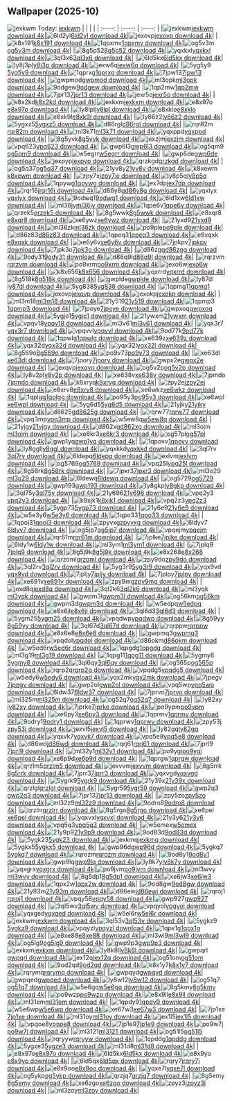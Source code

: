 ## Wallpaper (2025-10)
![jexkwm](https://w.wallhaven.cc/full/je/wallhaven-jexkwm.jpg) Today: [jexkwm](https://th.wallhaven.cc/small/je/jexkwm.jpg)
|      |      |      |
| :----: | :----: | :----: |
|![jexkwm](https://th.wallhaven.cc/small/je/jexkwm.jpg)[jexkwm download 4k](https://wallhaven.cc/w/jexkwm)|![6ld2yl](https://th.wallhaven.cc/small/6l/6ld2yl.jpg)[6ld2yl download 4k](https://wallhaven.cc/w/6ld2yl)|![jexovp](https://th.wallhaven.cc/small/je/jexovp.jpg)[jexovp download 4k](https://wallhaven.cc/w/jexovp)|
|![k8x191](https://th.wallhaven.cc/small/k8/k8x191.jpg)[k8x191 download 4k](https://wallhaven.cc/w/k8x191)|![1qpxmv](https://th.wallhaven.cc/small/1q/1qpxmv.jpg)[1qpxmv download 4k](https://wallhaven.cc/w/1qpxmv)|![og5v3m](https://th.wallhaven.cc/small/og/og5v3m.jpg)[og5v3m download 4k](https://wallhaven.cc/w/og5v3m)|
|![8g5p52](https://th.wallhaven.cc/small/8g/8g5p52.jpg)[8g5p52 download 4k](https://wallhaven.cc/w/8g5p52)|![yqxkxl](https://th.wallhaven.cc/small/yq/yqxkxl.jpg)[yqxkxl download 4k](https://wallhaven.cc/w/yqxkxl)|![3ql3x6](https://th.wallhaven.cc/small/3q/3ql3x6.jpg)[3ql3x6 download 4k](https://wallhaven.cc/w/3ql3x6)|
|![6ld5kx](https://th.wallhaven.cc/small/6l/6ld5kx.jpg)[6ld5kx download 4k](https://wallhaven.cc/w/6ld5kx)|![ly8j3p](https://th.wallhaven.cc/small/ly/ly8j3p.jpg)[ly8j3p download 4k](https://wallhaven.cc/w/ly8j3p)|![jexw6q](https://th.wallhaven.cc/small/je/jexw6q.jpg)[jexw6q download 4k](https://wallhaven.cc/w/jexw6q)|
|![5yg5y9](https://th.wallhaven.cc/small/5y/5yg5y9.jpg)[5yg5y9 download 4k](https://wallhaven.cc/w/5yg5y9)|![1qprxg](https://th.wallhaven.cc/small/1q/1qprxg.jpg)[1qprxg download 4k](https://wallhaven.cc/w/1qprxg)|![7jpw13](https://th.wallhaven.cc/small/7j/7jpw13.jpg)[7jpw13 download 4k](https://wallhaven.cc/w/7jpw13)|
|![gwpmod](https://th.wallhaven.cc/small/gw/gwpmod.jpg)[gwpmod download 4k](https://wallhaven.cc/w/gwpmod)|![ml3opk](https://th.wallhaven.cc/small/ml/ml3opk.jpg)[ml3opk download 4k](https://wallhaven.cc/w/ml3opk)|![9odgew](https://th.wallhaven.cc/small/9o/9odgew.jpg)[9odgew download 4k](https://wallhaven.cc/w/9odgew)|
|![1qp2mw](https://th.wallhaven.cc/small/1q/1qp2mw.jpg)[1qp2mw download 4k](https://wallhaven.cc/w/1qp2mw)|![7jpr13](https://th.wallhaven.cc/small/7j/7jpr13.jpg)[7jpr13 download 4k](https://wallhaven.cc/w/7jpr13)|![jexr5q](https://th.wallhaven.cc/small/je/jexr5q.jpg)[jexr5q download 4k](https://wallhaven.cc/w/jexr5q)|
|![k8x2kd](https://th.wallhaven.cc/small/k8/k8x2kd.jpg)[k8x2kd download 4k](https://wallhaven.cc/w/k8x2kd)|![jexkxm](https://th.wallhaven.cc/small/je/jexkxm.jpg)[jexkxm download 4k](https://wallhaven.cc/w/jexkxm)|![e8x97o](https://th.wallhaven.cc/small/e8/e8x97o.jpg)[e8x97o download 4k](https://wallhaven.cc/w/e8x97o)|
|![ly8lpl](https://th.wallhaven.cc/small/ly/ly8lpl.jpg)[ly8lpl download 4k](https://wallhaven.cc/w/ly8lpl)|![e8xklo](https://th.wallhaven.cc/small/e8/e8xklo.jpg)[e8xklo download 4k](https://wallhaven.cc/w/e8xklo)|![e8xk9l](https://th.wallhaven.cc/small/e8/e8xk9l.jpg)[e8xk9l download 4k](https://wallhaven.cc/w/e8xk9l)|
|![ly86z2](https://th.wallhaven.cc/small/ly/ly86z2.jpg)[ly86z2 download 4k](https://wallhaven.cc/w/ly86z2)|![5ygxz5](https://th.wallhaven.cc/small/5y/5ygxz5.jpg)[5ygxz5 download 4k](https://wallhaven.cc/w/5ygxz5)|![d86rgl](https://th.wallhaven.cc/small/d8/d86rgl.jpg)[d86rgl download 4k](https://wallhaven.cc/w/d86rgl)|
|![rqr82m](https://th.wallhaven.cc/small/rq/rqr82m.jpg)[rqr82m download 4k](https://wallhaven.cc/w/rqr82m)|![ml3k71](https://th.wallhaven.cc/small/ml/ml3k71.jpg)[ml3k71 download 4k](https://wallhaven.cc/w/ml3k71)|![yqxppd](https://th.wallhaven.cc/small/yq/yqxppd.jpg)[yqxppd download 4k](https://wallhaven.cc/w/yqxppd)|
|![8g5yvk](https://th.wallhaven.cc/small/8g/8g5yvk.jpg)[8g5yvk download 4k](https://wallhaven.cc/w/8g5yvk)|![jexzjm](https://th.wallhaven.cc/small/je/jexzjm.jpg)[jexzjm download 4k](https://wallhaven.cc/w/jexzjm)|![vpq623](https://th.wallhaven.cc/small/vp/vpq623.jpg)[vpq623 download 4k](https://wallhaven.cc/w/vpq623)|
|![gwp6l3](https://th.wallhaven.cc/small/gw/gwp6l3.jpg)[gwp6l3 download 4k](https://wallhaven.cc/w/gwp6l3)|![og5qm9](https://th.wallhaven.cc/small/og/og5qm9.jpg)[og5qm9 download 4k](https://wallhaven.cc/w/og5qm9)|![w5egrr](https://th.wallhaven.cc/small/w5/w5egrr.jpg)[w5egrr download 4k](https://wallhaven.cc/w/w5egrr)|
|![gwp6de](https://th.wallhaven.cc/small/gw/gwp6de.jpg)[gwp6de download 4k](https://wallhaven.cc/w/gwp6de)|![jexpyp](https://th.wallhaven.cc/small/je/jexpyp.jpg)[jexpyp download 4k](https://wallhaven.cc/w/jexpyp)|![qrzkgd](https://th.wallhaven.cc/small/qr/qrzkgd.jpg)[qrzkgd download 4k](https://wallhaven.cc/w/qrzkgd)|
|![og5q37](https://th.wallhaven.cc/small/og/og5q37.jpg)[og5q37 download 4k](https://wallhaven.cc/w/og5q37)|![21yv8y](https://th.wallhaven.cc/small/21/21yv8y.jpg)[21yv8y download 4k](https://wallhaven.cc/w/21yv8y)|![k8xewm](https://th.wallhaven.cc/small/k8/k8xewm.jpg)[k8xewm download 4k](https://wallhaven.cc/w/k8xewm)|
|![zpy7xj](https://th.wallhaven.cc/small/zp/zpy7xj.jpg)[zpy7xj download 4k](https://wallhaven.cc/w/zpy7xj)|![ly8p5q](https://th.wallhaven.cc/small/ly/ly8p5q.jpg)[ly8p5q download 4k](https://wallhaven.cc/w/ly8p5q)|![1qpywg](https://th.wallhaven.cc/small/1q/1qpywg.jpg)[1qpywg download 4k](https://wallhaven.cc/w/1qpywg)|
|![jex7dp](https://th.wallhaven.cc/small/je/jex7dp.jpg)[jex7dp download 4k](https://wallhaven.cc/w/jex7dp)|![rqr16j](https://th.wallhaven.cc/small/rq/rqr16j.jpg)[rqr16j download 4k](https://wallhaven.cc/w/rqr16j)|![d86y8g](https://th.wallhaven.cc/small/d8/d86y8g.jpg)[d86y8g download 4k](https://wallhaven.cc/w/d86y8g)|
|![yqxlyx](https://th.wallhaven.cc/small/yq/yqxlyx.jpg)[yqxlyx download 4k](https://wallhaven.cc/w/yqxlyx)|![9odwq1](https://th.wallhaven.cc/small/9o/9odwq1.jpg)[9odwq1 download 4k](https://wallhaven.cc/w/9odwq1)|![6ld1xw](https://th.wallhaven.cc/small/6l/6ld1xw.jpg)[6ld1xw download 4k](https://wallhaven.cc/w/6ld1xw)|
|![ml36jy](https://th.wallhaven.cc/small/ml/ml36jy.jpg)[ml36jy download 4k](https://wallhaven.cc/w/ml36jy)|![1qpe6v](https://th.wallhaven.cc/small/1q/1qpe6v.jpg)[1qpe6v download 4k](https://wallhaven.cc/w/1qpe6v)|![qrzek5](https://th.wallhaven.cc/small/qr/qrzek5.jpg)[qrzek5 download 4k](https://wallhaven.cc/w/qrzek5)|
|![8g5wwk](https://th.wallhaven.cc/small/8g/8g5wwk.jpg)[8g5wwk download 4k](https://wallhaven.cc/w/8g5wwk)|![e8xqr8](https://th.wallhaven.cc/small/e8/e8xqr8.jpg)[e8xqr8 download 4k](https://wallhaven.cc/w/e8xqr8)|![xe6ywz](https://th.wallhaven.cc/small/xe/xe6ywz.jpg)[xe6ywz download 4k](https://wallhaven.cc/w/xe6ywz)|
|![21yxd9](https://th.wallhaven.cc/small/21/21yxd9.jpg)[21yxd9 download 4k](https://wallhaven.cc/w/21yxd9)|![ml36zk](https://th.wallhaven.cc/small/ml/ml36zk.jpg)[ml36zk download 4k](https://wallhaven.cc/w/ml36zk)|![po9ple](https://th.wallhaven.cc/small/po/po9ple.jpg)[po9ple download 4k](https://wallhaven.cc/w/po9ple)|
|![d86z83](https://th.wallhaven.cc/small/d8/d86z83.jpg)[d86z83 download 4k](https://wallhaven.cc/w/d86z83)|![1qpeq3](https://th.wallhaven.cc/small/1q/1qpeq3.jpg)[1qpeq3 download 4k](https://wallhaven.cc/w/1qpeq3)|![e8xqxk](https://th.wallhaven.cc/small/e8/e8xqxk.jpg)[e8xqxk download 4k](https://wallhaven.cc/w/e8xqxk)|
|![xe6y6v](https://th.wallhaven.cc/small/xe/xe6y6v.jpg)[xe6y6v download 4k](https://wallhaven.cc/w/xe6y6v)|![7jpkpv](https://th.wallhaven.cc/small/7j/7jpkpv.jpg)[7jpkpv download 4k](https://wallhaven.cc/w/7jpkpv)|![7jpk3o](https://th.wallhaven.cc/small/7j/7jpk3o.jpg)[7jpk3o download 4k](https://wallhaven.cc/w/7jpk3o)|
|![d86zgg](https://th.wallhaven.cc/small/d8/d86zgg.jpg)[d86zgg download 4k](https://wallhaven.cc/w/d86zgg)|![9ody31](https://th.wallhaven.cc/small/9o/9ody31.jpg)[9ody31 download 4k](https://wallhaven.cc/w/9ody31)|![d86q9l](https://th.wallhaven.cc/small/d8/d86q9l.jpg)[d86q9l download 4k](https://wallhaven.cc/w/d86q9l)|
|![rqrzvm](https://th.wallhaven.cc/small/rq/rqrzvm.jpg)[rqrzvm download 4k](https://wallhaven.cc/w/rqrzvm)|![po9xrm](https://th.wallhaven.cc/small/po/po9xrm.jpg)[po9xrm download 4k](https://wallhaven.cc/w/po9xrm)|![jexo6w](https://th.wallhaven.cc/small/je/jexo6w.jpg)[jexo6w download 4k](https://wallhaven.cc/w/jexo6w)|
|![k8x656](https://th.wallhaven.cc/small/k8/k8x656.jpg)[k8x656 download 4k](https://wallhaven.cc/w/k8x656)|![yqxrrd](https://th.wallhaven.cc/small/yq/yqxrrd.jpg)[yqxrrd download 4k](https://wallhaven.cc/w/yqxrrd)|![8g518k](https://th.wallhaven.cc/small/8g/8g518k.jpg)[8g518k download 4k](https://wallhaven.cc/w/8g518k)|
|![gwplde](https://th.wallhaven.cc/small/gw/gwplde.jpg)[gwplde download 4k](https://wallhaven.cc/w/gwplde)|![ly87dl](https://th.wallhaven.cc/small/ly/ly87dl.jpg)[ly87dl download 4k](https://wallhaven.cc/w/ly87dl)|![5yg838](https://th.wallhaven.cc/small/5y/5yg838.jpg)[5yg838 download 4k](https://wallhaven.cc/w/5yg838)|
|![1qpmg1](https://th.wallhaven.cc/small/1q/1qpmg1.jpg)[1qpmg1 download 4k](https://wallhaven.cc/w/1qpmg1)|![jexovp](https://th.wallhaven.cc/small/je/jexovp.jpg)[jexovp download 4k](https://wallhaven.cc/w/jexovp)|![jexokp](https://th.wallhaven.cc/small/je/jexokp.jpg)[jexokp download 4k](https://wallhaven.cc/w/jexokp)|
|![ml3m18](https://th.wallhaven.cc/small/ml/ml3m18.jpg)[ml3m18 download 4k](https://wallhaven.cc/w/ml3m18)|![21y519](https://th.wallhaven.cc/small/21/21y519.jpg)[21y519 download 4k](https://wallhaven.cc/w/21y519)|![1qpmp3](https://th.wallhaven.cc/small/1q/1qpmp3.jpg)[1qpmp3 download 4k](https://wallhaven.cc/w/1qpmp3)|
|![7jpoye](https://th.wallhaven.cc/small/7j/7jpoye.jpg)[7jpoye download 4k](https://wallhaven.cc/w/7jpoye)|![gwpxoq](https://th.wallhaven.cc/small/gw/gwpxoq.jpg)[gwpxoq download 4k](https://wallhaven.cc/w/gwpxoq)|![5ygjo1](https://th.wallhaven.cc/small/5y/5ygjo1.jpg)[5ygjo1 download 4k](https://wallhaven.cc/w/5ygjo1)|
|![21ywxm](https://th.wallhaven.cc/small/21/21ywxm.jpg)[21ywxm download 4k](https://wallhaven.cc/w/21ywxm)|![vpqv18](https://th.wallhaven.cc/small/vp/vpqv18.jpg)[vpqv18 download 4k](https://wallhaven.cc/w/vpqv18)|![ml3v61](https://th.wallhaven.cc/small/ml/ml3v61.jpg)[ml3v61 download 4k](https://wallhaven.cc/w/ml3v61)|
|![yqx3r7](https://th.wallhaven.cc/small/yq/yqx3r7.jpg)[yqx3r7 download 4k](https://wallhaven.cc/w/yqx3r7)|![vpqvvl](https://th.wallhaven.cc/small/vp/vpqvvl.jpg)[vpqvvl download 4k](https://wallhaven.cc/w/vpqvvl)|![9od77k](https://th.wallhaven.cc/small/9o/9od77k.jpg)[9od77k download 4k](https://wallhaven.cc/w/9od77k)|
|![1qpwlg](https://th.wallhaven.cc/small/1q/1qpwlg.jpg)[1qpwlg download 4k](https://wallhaven.cc/w/1qpwlg)|![xe639z](https://th.wallhaven.cc/small/xe/xe639z.jpg)[xe639z download 4k](https://wallhaven.cc/w/xe639z)|![yqx32d](https://th.wallhaven.cc/small/yq/yqx32d.jpg)[yqx32d download 4k](https://wallhaven.cc/w/yqx32d)|
|![yqx32l](https://th.wallhaven.cc/small/yq/yqx32l.jpg)[yqx32l download 4k](https://wallhaven.cc/w/yqx32l)|![8g569o](https://th.wallhaven.cc/small/8g/8g569o.jpg)[8g569o download 4k](https://wallhaven.cc/w/8g569o)|![po9v73](https://th.wallhaven.cc/small/po/po9v73.jpg)[po9v73 download 4k](https://wallhaven.cc/w/po9v73)|
|![xe63dl](https://th.wallhaven.cc/small/xe/xe63dl.jpg)[xe63dl download 4k](https://wallhaven.cc/w/xe63dl)|![7jpory](https://th.wallhaven.cc/small/7j/7jpory.jpg)[7jpory download 4k](https://wallhaven.cc/w/7jpory)|![gwpx2e](https://th.wallhaven.cc/small/gw/gwpx2e.jpg)[gwpx2e download 4k](https://wallhaven.cc/w/gwpx2e)|
|![jexqvp](https://th.wallhaven.cc/small/je/jexqvp.jpg)[jexqvp download 4k](https://wallhaven.cc/w/jexqvp)|![og5v2p](https://th.wallhaven.cc/small/og/og5v2p.jpg)[og5v2p download 4k](https://wallhaven.cc/w/og5v2p)|![ly8v2p](https://th.wallhaven.cc/small/ly/ly8v2p.jpg)[ly8v2p download 4k](https://wallhaven.cc/w/ly8v2p)|
|![xe638v](https://th.wallhaven.cc/small/xe/xe638v.jpg)[xe638v download 4k](https://wallhaven.cc/w/xe638v)|![7jpmdo](https://th.wallhaven.cc/small/7j/7jpmdo.jpg)[7jpmdo download 4k](https://wallhaven.cc/w/7jpmdo)|![k8xryq](https://th.wallhaven.cc/small/k8/k8xryq.jpg)[k8xryq download 4k](https://wallhaven.cc/w/k8xryq)|
|![zpy2ej](https://th.wallhaven.cc/small/zp/zpy2ej.jpg)[zpy2ej download 4k](https://wallhaven.cc/w/zpy2ej)|![e8xrv8](https://th.wallhaven.cc/small/e8/e8xrv8.jpg)[e8xrv8 download 4k](https://wallhaven.cc/w/e8xrv8)|![xe6wkz](https://th.wallhaven.cc/small/xe/xe6wkz.jpg)[xe6wkz download 4k](https://wallhaven.cc/w/xe6wkz)|
|![1qplgg](https://th.wallhaven.cc/small/1q/1qplgg.jpg)[1qplgg download 4k](https://wallhaven.cc/w/1qplgg)|![po95y3](https://th.wallhaven.cc/small/po/po95y3.jpg)[po95y3 download 4k](https://wallhaven.cc/w/po95y3)|![xe6wpl](https://th.wallhaven.cc/small/xe/xe6wpl.jpg)[xe6wpl download 4k](https://wallhaven.cc/w/xe6wpl)|
|![5yg6d5](https://th.wallhaven.cc/small/5y/5yg6d5.jpg)[5yg6d5 download 4k](https://wallhaven.cc/w/5yg6d5)|![21yjky](https://th.wallhaven.cc/small/21/21yjky.jpg)[21yjky download 4k](https://wallhaven.cc/w/21yjky)|![d8625g](https://th.wallhaven.cc/small/d8/d8625g.jpg)[d8625g download 4k](https://wallhaven.cc/w/d8625g)|
|![rqrw77](https://th.wallhaven.cc/small/rq/rqrw77.jpg)[rqrw77 download 4k](https://wallhaven.cc/w/rqrw77)|![vpq3mp](https://th.wallhaven.cc/small/vp/vpq3mp.jpg)[vpq3mp download 4k](https://wallhaven.cc/w/vpq3mp)|![w5ew8q](https://th.wallhaven.cc/small/w5/w5ew8q.jpg)[w5ew8q download 4k](https://wallhaven.cc/w/w5ew8q)|
|![21yjgy](https://th.wallhaven.cc/small/21/21yjgy.jpg)[21yjgy download 4k](https://wallhaven.cc/w/21yjgy)|![d862xg](https://th.wallhaven.cc/small/d8/d862xg.jpg)[d862xg download 4k](https://wallhaven.cc/w/d862xg)|![ml3ojm](https://th.wallhaven.cc/small/ml/ml3ojm.jpg)[ml3ojm download 4k](https://wallhaven.cc/w/ml3ojm)|
|![xe6kr3](https://th.wallhaven.cc/small/xe/xe6kr3.jpg)[xe6kr3 download 4k](https://wallhaven.cc/w/xe6kr3)|![og57pl](https://th.wallhaven.cc/small/og/og57pl.jpg)[og57pl download 4k](https://wallhaven.cc/w/og57pl)|![gwp1yq](https://th.wallhaven.cc/small/gw/gwp1yq.jpg)[gwp1yq download 4k](https://wallhaven.cc/w/gwp1yq)|
|![1qpovv](https://th.wallhaven.cc/small/1q/1qpovv.jpg)[1qpovv download 4k](https://wallhaven.cc/w/1qpovv)|![ly8ggl](https://th.wallhaven.cc/small/ly/ly8ggl.jpg)[ly8ggl download 4k](https://wallhaven.cc/w/ly8ggl)|![yqxkkd](https://th.wallhaven.cc/small/yq/yqxkkd.jpg)[yqxkkd download 4k](https://wallhaven.cc/w/yqxkkd)|
|![3ql7rv](https://th.wallhaven.cc/small/3q/3ql7rv.jpg)[3ql7rv download 4k](https://wallhaven.cc/w/3ql7rv)|![6ldepq](https://th.wallhaven.cc/small/6l/6ldepq.jpg)[6ldepq download 4k](https://wallhaven.cc/w/6ldepq)|![jexlvm](https://th.wallhaven.cc/small/je/jexlvm.jpg)[jexlvm download 4k](https://wallhaven.cc/w/jexlvm)|
|![og5769](https://th.wallhaven.cc/small/og/og5769.jpg)[og5769 download 4k](https://wallhaven.cc/w/og5769)|![vpq25l](https://th.wallhaven.cc/small/vp/vpq25l.jpg)[vpq25l download 4k](https://wallhaven.cc/w/vpq25l)|![8g58rk](https://th.wallhaven.cc/small/8g/8g58rk.jpg)[8g58rk download 4k](https://wallhaven.cc/w/8g58rk)|
|![7jpxr3](https://th.wallhaven.cc/small/7j/7jpxr3.jpg)[7jpxr3 download 4k](https://wallhaven.cc/w/7jpxr3)|![ml3o29](https://th.wallhaven.cc/small/ml/ml3o29.jpg)[ml3o29 download 4k](https://wallhaven.cc/w/ml3o29)|![6ldewq](https://th.wallhaven.cc/small/6l/6ldewq.jpg)[6ldewq download 4k](https://wallhaven.cc/w/6ldewq)|
|![og5729](https://th.wallhaven.cc/small/og/og5729.jpg)[og5729 download 4k](https://wallhaven.cc/w/og5729)|![gwp193](https://th.wallhaven.cc/small/gw/gwp193.jpg)[gwp193 download 4k](https://wallhaven.cc/w/gwp193)|![ly8gkp](https://th.wallhaven.cc/small/ly/ly8gkp.jpg)[ly8gkp download 4k](https://wallhaven.cc/w/ly8gkp)|
|![3ql75y](https://th.wallhaven.cc/small/3q/3ql75y.jpg)[3ql75y download 4k](https://wallhaven.cc/w/3ql75y)|![21y696](https://th.wallhaven.cc/small/21/21y696.jpg)[21y696 download 4k](https://wallhaven.cc/w/21y696)|![vpq2y3](https://th.wallhaven.cc/small/vp/vpq2y3.jpg)[vpq2y3 download 4k](https://wallhaven.cc/w/vpq2y3)|
|![k8xjk1](https://th.wallhaven.cc/small/k8/k8xjk1.jpg)[k8xjk1 download 4k](https://wallhaven.cc/w/k8xjk1)|![vpq2z3](https://th.wallhaven.cc/small/vp/vpq2z3.jpg)[vpq2z3 download 4k](https://wallhaven.cc/w/vpq2z3)|![5ygp73](https://th.wallhaven.cc/small/5y/5ygp73.jpg)[5ygp73 download 4k](https://wallhaven.cc/w/5ygp73)|
|![21y6e9](https://th.wallhaven.cc/small/21/21y6e9.jpg)[21y6e9 download 4k](https://wallhaven.cc/w/21y6e9)|![w5e3y6](https://th.wallhaven.cc/small/w5/w5e3y6.jpg)[w5e3y6 download 4k](https://wallhaven.cc/w/w5e3y6)|![1qpo33](https://th.wallhaven.cc/small/1q/1qpo33.jpg)[1qpo33 download 4k](https://wallhaven.cc/w/1qpo33)|
|![1qpoj3](https://th.wallhaven.cc/small/1q/1qpoj3.jpg)[1qpoj3 download 4k](https://wallhaven.cc/w/1qpoj3)|![zpyvxg](https://th.wallhaven.cc/small/zp/zpyvxg.jpg)[zpyvxg download 4k](https://wallhaven.cc/w/zpyvxg)|![6ldyv7](https://th.wallhaven.cc/small/6l/6ldyv7.jpg)[6ldyv7 download 4k](https://wallhaven.cc/w/6ldyv7)|
|![og5jp7](https://th.wallhaven.cc/small/og/og5jp7.jpg)[og5jp7 download 4k](https://wallhaven.cc/w/og5jp7)|![vpqejm](https://th.wallhaven.cc/small/vp/vpqejm.jpg)[vpqejm download 4k](https://wallhaven.cc/w/vpqejm)|![rqr61m](https://th.wallhaven.cc/small/rq/rqr61m.jpg)[rqr61m download 4k](https://wallhaven.cc/w/rqr61m)|
|![7jplke](https://th.wallhaven.cc/small/7j/7jplke.jpg)[7jplke download 4k](https://wallhaven.cc/w/7jplke)|![6ldy1w](https://th.wallhaven.cc/small/6l/6ldy1w.jpg)[6ldy1w download 4k](https://wallhaven.cc/w/6ldy1w)|![ml3ym1](https://th.wallhaven.cc/small/ml/ml3ym1.jpg)[ml3ym1 download 4k](https://wallhaven.cc/w/ml3ym1)|
|![7jplq9](https://th.wallhaven.cc/small/7j/7jplq9.jpg)[7jplq9 download 4k](https://wallhaven.cc/w/7jplq9)|![8g5j9k](https://th.wallhaven.cc/small/8g/8g5j9k.jpg)[8g5j9k download 4k](https://wallhaven.cc/w/8g5j9k)|![e8x268](https://th.wallhaven.cc/small/e8/e8x268.jpg)[e8x268 download 4k](https://wallhaven.cc/w/e8x268)|
|![qrzoml](https://th.wallhaven.cc/small/qr/qrzoml.jpg)[qrzoml download 4k](https://wallhaven.cc/w/qrzoml)|![zpy9do](https://th.wallhaven.cc/small/zp/zpy9do.jpg)[zpy9do download 4k](https://wallhaven.cc/w/zpy9do)|![3ql2rv](https://th.wallhaven.cc/small/3q/3ql2rv.jpg)[3ql2rv download 4k](https://wallhaven.cc/w/3ql2rv)|
|![5yg3r9](https://th.wallhaven.cc/small/5y/5yg3r9.jpg)[5yg3r9 download 4k](https://wallhaven.cc/w/5yg3r9)|![yqx9vd](https://th.wallhaven.cc/small/yq/yqx9vd.jpg)[yqx9vd download 4k](https://wallhaven.cc/w/yqx9vd)|![7jpljy](https://th.wallhaven.cc/small/7j/7jpljy.jpg)[7jpljy download 4k](https://wallhaven.cc/w/7jpljy)|
|![7jplpy](https://th.wallhaven.cc/small/7j/7jplpy.jpg)[7jplpy download 4k](https://wallhaven.cc/w/7jplpy)|![xe691v](https://th.wallhaven.cc/small/xe/xe691v.jpg)[xe691v download 4k](https://wallhaven.cc/w/xe691v)|![zpy9mg](https://th.wallhaven.cc/small/zp/zpy9mg.jpg)[zpy9mg download 4k](https://wallhaven.cc/w/zpy9mg)|
|![jexd8q](https://th.wallhaven.cc/small/je/jexd8q.jpg)[jexd8q download 4k](https://wallhaven.cc/w/jexd8q)|![3ql2k6](https://th.wallhaven.cc/small/3q/3ql2k6.jpg)[3ql2k6 download 4k](https://wallhaven.cc/w/3ql2k6)|![ml3yqk](https://th.wallhaven.cc/small/ml/ml3yqk.jpg)[ml3yqk download 4k](https://wallhaven.cc/w/ml3yqk)|
|![gwpm3l](https://th.wallhaven.cc/small/gw/gwpm3l.jpg)[gwpm3l download 4k](https://wallhaven.cc/w/gwpm3l)|![og56km](https://th.wallhaven.cc/small/og/og56km.jpg)[og56km download 4k](https://wallhaven.cc/w/og56km)|![gwpm3d](https://th.wallhaven.cc/small/gw/gwpm3d.jpg)[gwpm3d download 4k](https://wallhaven.cc/w/gwpm3d)|
|![w5edpq](https://th.wallhaven.cc/small/w5/w5edpq.jpg)[w5edpq download 4k](https://wallhaven.cc/w/w5edpq)|![e8x6jl](https://th.wallhaven.cc/small/e8/e8x6jl.jpg)[e8x6jl download 4k](https://wallhaven.cc/w/e8x6jl)|![3ql6d3](https://th.wallhaven.cc/small/3q/3ql6d3.jpg)[3ql6d3 download 4k](https://wallhaven.cc/w/3ql6d3)|
|![5ygm25](https://th.wallhaven.cc/small/5y/5ygm25.jpg)[5ygm25 download 4k](https://wallhaven.cc/w/5ygm25)|![vpqdwp](https://th.wallhaven.cc/small/vp/vpqdwp.jpg)[vpqdwp download 4k](https://wallhaven.cc/w/vpqdwp)|![8g59yy](https://th.wallhaven.cc/small/8g/8g59yy.jpg)[8g59yy download 4k](https://wallhaven.cc/w/8g59yy)|
|![3ql67d](https://th.wallhaven.cc/small/3q/3ql67d.jpg)[3ql67d download 4k](https://wallhaven.cc/w/3ql67d)|![rqrppw](https://th.wallhaven.cc/small/rq/rqrppw.jpg)[rqrppw download 4k](https://wallhaven.cc/w/rqrppw)|![e8x6e8](https://th.wallhaven.cc/small/e8/e8x6e8.jpg)[e8x6e8 download 4k](https://wallhaven.cc/w/e8x6e8)|
|![gwpmq3](https://th.wallhaven.cc/small/gw/gwpmq3.jpg)[gwpmq3 download 4k](https://wallhaven.cc/w/gwpmq3)|![vpqdol](https://th.wallhaven.cc/small/vp/vpqdol.jpg)[vpqdol download 4k](https://wallhaven.cc/w/vpqdol)|![d86okm](https://th.wallhaven.cc/small/d8/d86okm.jpg)[d86okm download 4k](https://wallhaven.cc/w/d86okm)|
|![w5ed6r](https://th.wallhaven.cc/small/w5/w5ed6r.jpg)[w5ed6r download 4k](https://wallhaven.cc/w/w5ed6r)|![1qpgdg](https://th.wallhaven.cc/small/1q/1qpgdg.jpg)[1qpgdg download 4k](https://wallhaven.cc/w/1qpgdg)|![ml3g19](https://th.wallhaven.cc/small/ml/ml3g19.jpg)[ml3g19 download 4k](https://wallhaven.cc/w/ml3g19)|
|![1qpg11](https://th.wallhaven.cc/small/1q/1qpg11.jpg)[1qpg11 download 4k](https://wallhaven.cc/w/1qpg11)|![5ygmy8](https://th.wallhaven.cc/small/5y/5ygmy8.jpg)[5ygmy8 download 4k](https://wallhaven.cc/w/5ygmy8)|![3ql6qy](https://th.wallhaven.cc/small/3q/3ql6qy.jpg)[3ql6qy download 4k](https://wallhaven.cc/w/3ql6qy)|
|![og565p](https://th.wallhaven.cc/small/og/og565p.jpg)[og565p download 4k](https://wallhaven.cc/w/og565p)|![rqrp2q](https://th.wallhaven.cc/small/rq/rqrp2q.jpg)[rqrp2q download 4k](https://wallhaven.cc/w/rqrp2q)|![vpqdg5](https://th.wallhaven.cc/small/vp/vpqdg5.jpg)[vpqdg5 download 4k](https://wallhaven.cc/w/vpqdg5)|
|![w5edy6](https://th.wallhaven.cc/small/w5/w5edy6.jpg)[w5edy6 download 4k](https://wallhaven.cc/w/w5edy6)|![yqx2mk](https://th.wallhaven.cc/small/yq/yqx2mk.jpg)[yqx2mk download 4k](https://wallhaven.cc/w/yqx2mk)|![7jpegv](https://th.wallhaven.cc/small/7j/7jpegv.jpg)[7jpegv download 4k](https://wallhaven.cc/w/7jpegv)|
|![gwp2ol](https://th.wallhaven.cc/small/gw/gwp2ol.jpg)[gwp2ol download 4k](https://wallhaven.cc/w/gwp2ol)|![vpq5wp](https://th.wallhaven.cc/small/vp/vpq5wp.jpg)[vpq5wp download 4k](https://wallhaven.cc/w/vpq5wp)|![6ldw37](https://th.wallhaven.cc/small/6l/6ldw37.jpg)[6ldw37 download 4k](https://wallhaven.cc/w/6ldw37)|
|![7jprvo](https://th.wallhaven.cc/small/7j/7jprvo.jpg)[7jprvo download 4k](https://wallhaven.cc/w/7jprvo)|![ml325m](https://th.wallhaven.cc/small/ml/ml325m.jpg)[ml325m download 4k](https://wallhaven.cc/w/ml325m)|![og52q7](https://th.wallhaven.cc/small/og/og52q7.jpg)[og52q7 download 4k](https://wallhaven.cc/w/og52q7)|
|![ly82xy](https://th.wallhaven.cc/small/ly/ly82xy.jpg)[ly82xy download 4k](https://wallhaven.cc/w/ly82xy)|![7jprke](https://th.wallhaven.cc/small/7j/7jprke.jpg)[7jprke download 4k](https://wallhaven.cc/w/7jprke)|![po9ypm](https://th.wallhaven.cc/small/po/po9ypm.jpg)[po9ypm download 4k](https://wallhaven.cc/w/po9ypm)|
|![xe6py3](https://th.wallhaven.cc/small/xe/xe6py3.jpg)[xe6py3 download 4k](https://wallhaven.cc/w/xe6py3)|![1qprmv](https://th.wallhaven.cc/small/1q/1qprmv.jpg)[1qprmv download 4k](https://wallhaven.cc/w/1qprmv)|![9odry1](https://th.wallhaven.cc/small/9o/9odry1.jpg)[9odry1 download 4k](https://wallhaven.cc/w/9odry1)|
|![1qprwv](https://th.wallhaven.cc/small/1q/1qprwv.jpg)[1qprwv download 4k](https://wallhaven.cc/w/1qprwv)|![zpy53j](https://th.wallhaven.cc/small/zp/zpy53j.jpg)[zpy53j download 4k](https://wallhaven.cc/w/zpy53j)|![jexvl5](https://th.wallhaven.cc/small/je/jexvl5.jpg)[jexvl5 download 4k](https://wallhaven.cc/w/jexvl5)|
|![ly82gq](https://th.wallhaven.cc/small/ly/ly82gq.jpg)[ly82gq download 4k](https://wallhaven.cc/w/ly82gq)|![yqxvk7](https://th.wallhaven.cc/small/yq/yqxvk7.jpg)[yqxvk7 download 4k](https://wallhaven.cc/w/yqxvk7)|![vpq5e8](https://th.wallhaven.cc/small/vp/vpq5e8.jpg)[vpq5e8 download 4k](https://wallhaven.cc/w/vpq5e8)|
|![d86wdj](https://th.wallhaven.cc/small/d8/d86wdj.jpg)[d86wdj download 4k](https://wallhaven.cc/w/d86wdj)|![rqrj61](https://th.wallhaven.cc/small/rq/rqrj61.jpg)[rqrj61 download 4k](https://wallhaven.cc/w/rqrj61)|![7jprl9](https://th.wallhaven.cc/small/7j/7jprl9.jpg)[7jprl9 download 4k](https://wallhaven.cc/w/7jprl9)|
|![ml32y1](https://th.wallhaven.cc/small/ml/ml32y1.jpg)[ml32y1 download 4k](https://wallhaven.cc/w/ml32y1)|![po9ygj](https://th.wallhaven.cc/small/po/po9ygj.jpg)[po9ygj download 4k](https://wallhaven.cc/w/po9ygj)|![xe6p9d](https://th.wallhaven.cc/small/xe/xe6p9d.jpg)[xe6p9d download 4k](https://wallhaven.cc/w/xe6p9d)|
|![1qprgw](https://th.wallhaven.cc/small/1q/1qprgw.jpg)[1qprgw download 4k](https://wallhaven.cc/w/1qprgw)|![qrzlm5](https://th.wallhaven.cc/small/qr/qrzlm5.jpg)[qrzlm5 download 4k](https://wallhaven.cc/w/qrzlm5)|![jexvvm](https://th.wallhaven.cc/small/je/jexvvm.jpg)[jexvvm download 4k](https://wallhaven.cc/w/jexvvm)|
|![8g5rrk](https://th.wallhaven.cc/small/8g/8g5rrk.jpg)[8g5rrk download 4k](https://wallhaven.cc/w/8g5rrk)|![7jprr3](https://th.wallhaven.cc/small/7j/7jprr3.jpg)[7jprr3 download 4k](https://wallhaven.cc/w/7jprr3)|![yqxvgd](https://th.wallhaven.cc/small/yq/yqxvgd.jpg)[yqxvgd download 4k](https://wallhaven.cc/w/yqxvgd)|
|![5ygrk9](https://th.wallhaven.cc/small/5y/5ygrk9.jpg)[5ygrk9 download 4k](https://wallhaven.cc/w/5ygrk9)|![21y39x](https://th.wallhaven.cc/small/21/21y39x.jpg)[21y39x download 4k](https://wallhaven.cc/w/21y39x)|![qrzlgl](https://th.wallhaven.cc/small/qr/qrzlgl.jpg)[qrzlgl download 4k](https://wallhaven.cc/w/qrzlgl)|
|![5ygr59](https://th.wallhaven.cc/small/5y/5ygr59.jpg)[5ygr59 download 4k](https://wallhaven.cc/w/5ygr59)|![gwp2q3](https://th.wallhaven.cc/small/gw/gwp2q3.jpg)[gwp2q3 download 4k](https://wallhaven.cc/w/gwp2q3)|![7jpr13](https://th.wallhaven.cc/small/7j/7jpr13.jpg)[7jpr13 download 4k](https://wallhaven.cc/w/7jpr13)|
|![zpy5zo](https://th.wallhaven.cc/small/zp/zpy5zo.jpg)[zpy5zo download 4k](https://wallhaven.cc/w/zpy5zo)|![ml32z9](https://th.wallhaven.cc/small/ml/ml32z9.jpg)[ml32z9 download 4k](https://wallhaven.cc/w/ml32z9)|![9odro8](https://th.wallhaven.cc/small/9o/9odro8.jpg)[9odro8 download 4k](https://wallhaven.cc/w/9odro8)|
|![qrzlrr](https://th.wallhaven.cc/small/qr/qrzlrr.jpg)[qrzlrr download 4k](https://wallhaven.cc/w/qrzlrr)|![8g5rgo](https://th.wallhaven.cc/small/8g/8g5rgo.jpg)[8g5rgo download 4k](https://wallhaven.cc/w/8g5rgo)|![xe6pel](https://th.wallhaven.cc/small/xe/xe6pel.jpg)[xe6pel download 4k](https://wallhaven.cc/w/xe6pel)|
|![yqxvxl](https://th.wallhaven.cc/small/yq/yqxvxl.jpg)[yqxvxl download 4k](https://wallhaven.cc/w/yqxvxl)|![21y3y6](https://th.wallhaven.cc/small/21/21y3y6.jpg)[21y3y6 download 4k](https://wallhaven.cc/w/21y3y6)|![vpq5q3](https://th.wallhaven.cc/small/vp/vpq5q3.jpg)[vpq5q3 download 4k](https://wallhaven.cc/w/vpq5q3)|
|![w5emex](https://th.wallhaven.cc/small/w5/w5emex.jpg)[w5emex download 4k](https://wallhaven.cc/w/w5emex)|![21y9p9](https://th.wallhaven.cc/small/21/21y9p9.jpg)[21y9p9 download 4k](https://wallhaven.cc/w/21y9p9)|![9od83d](https://th.wallhaven.cc/small/9o/9od83d.jpg)[9od83d download 4k](https://wallhaven.cc/w/9od83d)|
|![5ygk23](https://th.wallhaven.cc/small/5y/5ygk23.jpg)[5ygk23 download 4k](https://wallhaven.cc/w/5ygk23)|![jexkmq](https://th.wallhaven.cc/small/je/jexkmq.jpg)[jexkmq download 4k](https://wallhaven.cc/w/jexkmq)|![5ygkx5](https://th.wallhaven.cc/small/5y/5ygkx5.jpg)[5ygkx5 download 4k](https://wallhaven.cc/w/5ygkx5)|
|![gwp96d](https://th.wallhaven.cc/small/gw/gwp96d.jpg)[gwp96d download 4k](https://wallhaven.cc/w/gwp96d)|![5ygkq7](https://th.wallhaven.cc/small/5y/5ygkq7.jpg)[5ygkq7 download 4k](https://wallhaven.cc/w/5ygkq7)|![rqrozm](https://th.wallhaven.cc/small/rq/rqrozm.jpg)[rqrozm download 4k](https://wallhaven.cc/w/rqrozm)|
|![9od8y1](https://th.wallhaven.cc/small/9o/9od8y1.jpg)[9od8y1 download 4k](https://wallhaven.cc/w/9od8y1)|![gwp9lq](https://th.wallhaven.cc/small/gw/gwp9lq.jpg)[gwp9lq download 4k](https://wallhaven.cc/w/gwp9lq)|![ly8k7y](https://th.wallhaven.cc/small/ly/ly8k7y.jpg)[ly8k7y download 4k](https://wallhaven.cc/w/ly8k7y)|
|![yqxgrx](https://th.wallhaven.cc/small/yq/yqxgrx.jpg)[yqxgrx download 4k](https://wallhaven.cc/w/yqxgrx)|![po9jvm](https://th.wallhaven.cc/small/po/po9jvm.jpg)[po9jvm download 4k](https://wallhaven.cc/w/po9jvm)|![ml3wvy](https://th.wallhaven.cc/small/ml/ml3wvy.jpg)[ml3wvy download 4k](https://wallhaven.cc/w/ml3wvy)|
|![8g5dp1](https://th.wallhaven.cc/small/8g/8g5dp1.jpg)[8g5dp1 download 4k](https://wallhaven.cc/w/8g5dp1)|![xe6jw3](https://th.wallhaven.cc/small/xe/xe6jw3.jpg)[xe6jw3 download 4k](https://wallhaven.cc/w/xe6jw3)|![1qpx2w](https://th.wallhaven.cc/small/1q/1qpx2w.jpg)[1qpx2w download 4k](https://wallhaven.cc/w/1qpx2w)|
|![9od8gw](https://th.wallhaven.cc/small/9o/9od8gw.jpg)[9od8gw download 4k](https://wallhaven.cc/w/9od8gw)|![21y93m](https://th.wallhaven.cc/small/21/21y93m.jpg)[21y93m download 4k](https://wallhaven.cc/w/21y93m)|![d86ewj](https://th.wallhaven.cc/small/d8/d86ewj.jpg)[d86ewj download 4k](https://wallhaven.cc/w/d86ewj)|
|![rqroj1](https://th.wallhaven.cc/small/rq/rqroj1.jpg)[rqroj1 download 4k](https://wallhaven.cc/w/rqroj1)|![vpqy58](https://th.wallhaven.cc/small/vp/vpqy58.jpg)[vpqy58 download 4k](https://wallhaven.cc/w/vpqy58)|![gwp927](https://th.wallhaven.cc/small/gw/gwp927.jpg)[gwp927 download 4k](https://wallhaven.cc/w/gwp927)|
|![3ql5wv](https://th.wallhaven.cc/small/3q/3ql5wv.jpg)[3ql5wv download 4k](https://wallhaven.cc/w/3ql5wv)|![vpqyol](https://th.wallhaven.cc/small/vp/vpqyol.jpg)[vpqyol download 4k](https://wallhaven.cc/w/vpqyol)|![yqxged](https://th.wallhaven.cc/small/yq/yqxged.jpg)[yqxged download 4k](https://wallhaven.cc/w/yqxged)|
|![w5el6r](https://th.wallhaven.cc/small/w5/w5el6r.jpg)[w5el6r download 4k](https://wallhaven.cc/w/w5el6r)|![jexkwm](https://th.wallhaven.cc/small/je/jexkwm.jpg)[jexkwm download 4k](https://wallhaven.cc/w/jexkwm)|![3ql53v](https://th.wallhaven.cc/small/3q/3ql53v.jpg)[3ql53v download 4k](https://wallhaven.cc/w/3ql53v)|
|![5ygkz9](https://th.wallhaven.cc/small/5y/5ygkz9.jpg)[5ygkz9 download 4k](https://wallhaven.cc/w/5ygkz9)|![vpqyzl](https://th.wallhaven.cc/small/vp/vpqyzl.jpg)[vpqyzl download 4k](https://wallhaven.cc/w/vpqyzl)|![1qpx1g](https://th.wallhaven.cc/small/1q/1qpx1g.jpg)[1qpx1g download 4k](https://wallhaven.cc/w/1qpx1g)|
|![e8xe88](https://th.wallhaven.cc/small/e8/e8xe88.jpg)[e8xe88 download 4k](https://wallhaven.cc/w/e8xe88)|![ml3wl9](https://th.wallhaven.cc/small/ml/ml3wl9.jpg)[ml3wl9 download 4k](https://wallhaven.cc/w/ml3wl9)|![og5lg9](https://th.wallhaven.cc/small/og/og5lg9.jpg)[og5lg9 download 4k](https://wallhaven.cc/w/og5lg9)|
|![gwp9p3](https://th.wallhaven.cc/small/gw/gwp9p3.jpg)[gwp9p3 download 4k](https://wallhaven.cc/w/gwp9p3)|![jexkxm](https://th.wallhaven.cc/small/je/jexkxm.jpg)[jexkxm download 4k](https://wallhaven.cc/w/jexkxm)|![ly8k8l](https://th.wallhaven.cc/small/ly/ly8k8l.jpg)[ly8k8l download 4k](https://wallhaven.cc/w/ly8k8l)|
|![gwpqrl](https://th.wallhaven.cc/small/gw/gwpqrl.jpg)[gwpqrl download 4k](https://wallhaven.cc/w/gwpqrl)|![jex12q](https://th.wallhaven.cc/small/je/jex12q.jpg)[jex12q download 4k](https://wallhaven.cc/w/jex12q)|![og51om](https://th.wallhaven.cc/small/og/og51om.jpg)[og51om download 4k](https://wallhaven.cc/w/og51om)|
|![9od2qd](https://th.wallhaven.cc/small/9o/9od2qd.jpg)[9od2qd download 4k](https://wallhaven.cc/w/9od2qd)|![k8x1y7](https://th.wallhaven.cc/small/k8/k8x1y7.jpg)[k8x1y7 download 4k](https://wallhaven.cc/w/k8x1y7)|![rqrymq](https://th.wallhaven.cc/small/rq/rqrymq.jpg)[rqrymq download 4k](https://wallhaven.cc/w/rqrymq)|
|![gwpqyd](https://th.wallhaven.cc/small/gw/gwpqyd.jpg)[gwpqyd download 4k](https://wallhaven.cc/w/gwpqyd)|![gwpqed](https://th.wallhaven.cc/small/gw/gwpqed.jpg)[gwpqed download 4k](https://wallhaven.cc/w/gwpqed)|![ly8w12](https://th.wallhaven.cc/small/ly/ly8w12.jpg)[ly8w12 download 4k](https://wallhaven.cc/w/ly8w12)|
|![og51q7](https://th.wallhaven.cc/small/og/og51q7.jpg)[og51q7 download 4k](https://wallhaven.cc/w/og51q7)|![w5e6gq](https://th.wallhaven.cc/small/w5/w5e6gq.jpg)[w5e6gq download 4k](https://wallhaven.cc/w/w5e6gq)|![8g5kmy](https://th.wallhaven.cc/small/8g/8g5kmy.jpg)[8g5kmy download 4k](https://wallhaven.cc/w/8g5kmy)|
|![po9wzp](https://th.wallhaven.cc/small/po/po9wzp.jpg)[po9wzp download 4k](https://wallhaven.cc/w/po9wzp)|![e8x9ll](https://th.wallhaven.cc/small/e8/e8x9ll.jpg)[e8x9ll download 4k](https://wallhaven.cc/w/e8x9ll)|![ml31em](https://th.wallhaven.cc/small/ml/ml31em.jpg)[ml31em download 4k](https://wallhaven.cc/w/ml31em)|
|![1qpdy9](https://th.wallhaven.cc/small/1q/1qpdy9.jpg)[1qpdy9 download 4k](https://wallhaven.cc/w/1qpdy9)|![w5e6wp](https://th.wallhaven.cc/small/w5/w5e6wp.jpg)[w5e6wp download 4k](https://wallhaven.cc/w/w5e6wp)|![xe67w3](https://th.wallhaven.cc/small/xe/xe67w3.jpg)[xe67w3 download 4k](https://wallhaven.cc/w/xe67w3)|
|![7jp1xe](https://th.wallhaven.cc/small/7j/7jp1xe.jpg)[7jp1xe download 4k](https://wallhaven.cc/w/7jp1xe)|![ml31oy](https://th.wallhaven.cc/small/ml/ml31oy.jpg)[ml31oy download 4k](https://wallhaven.cc/w/ml31oy)|![jex1l5](https://th.wallhaven.cc/small/je/jex1l5.jpg)[jex1l5 download 4k](https://wallhaven.cc/w/jex1l5)|
|![vpqoe8](https://th.wallhaven.cc/small/vp/vpqoe8.jpg)[vpqoe8 download 4k](https://wallhaven.cc/w/vpqoe8)|![7jp1e9](https://th.wallhaven.cc/small/7j/7jp1e9.jpg)[7jp1e9 download 4k](https://wallhaven.cc/w/7jp1e9)|![po9w7j](https://th.wallhaven.cc/small/po/po9w7j.jpg)[po9w7j download 4k](https://wallhaven.cc/w/po9w7j)|
|![ml3121](https://th.wallhaven.cc/small/ml/ml3121.jpg)[ml3121 download 4k](https://wallhaven.cc/w/ml3121)|![og51l5](https://th.wallhaven.cc/small/og/og51l5.jpg)[og51l5 download 4k](https://wallhaven.cc/w/og51l5)|![rqryyw](https://th.wallhaven.cc/small/rq/rqryyw.jpg)[rqryyw download 4k](https://wallhaven.cc/w/rqryyw)|
|![1qpddg](https://th.wallhaven.cc/small/1q/1qpddg.jpg)[1qpddg download 4k](https://wallhaven.cc/w/1qpddg)|![5ygze3](https://th.wallhaven.cc/small/5y/5ygze3.jpg)[5ygze3 download 4k](https://wallhaven.cc/w/5ygze3)|![ml31d8](https://th.wallhaven.cc/small/ml/ml31d8.jpg)[ml31d8 download 4k](https://wallhaven.cc/w/ml31d8)|
|![e8x97o](https://th.wallhaven.cc/small/e8/e8x97o.jpg)[e8x97o download 4k](https://wallhaven.cc/w/e8x97o)|![6ld5kx](https://th.wallhaven.cc/small/6l/6ld5kx.jpg)[6ld5kx download 4k](https://wallhaven.cc/w/6ld5kx)|![e8x9yo](https://th.wallhaven.cc/small/e8/e8x9yo.jpg)[e8x9yo download 4k](https://wallhaven.cc/w/e8x9yo)|
|![6ld5qx](https://th.wallhaven.cc/small/6l/6ld5qx.jpg)[6ld5qx download 4k](https://wallhaven.cc/w/6ld5qx)|![rqry7j](https://th.wallhaven.cc/small/rq/rqry7j.jpg)[rqry7j download 4k](https://wallhaven.cc/w/rqry7j)|![e8x9oo](https://th.wallhaven.cc/small/e8/e8x9oo.jpg)[e8x9oo download 4k](https://wallhaven.cc/w/e8x9oo)|
|![yqxe7l](https://th.wallhaven.cc/small/yq/yqxe7l.jpg)[yqxe7l download 4k](https://wallhaven.cc/w/yqxe7l)|![og5ykp](https://th.wallhaven.cc/small/og/og5ykp.jpg)[og5ykp download 4k](https://wallhaven.cc/w/og5ykp)|![qrzjq7](https://th.wallhaven.cc/small/qr/qrzjq7.jpg)[qrzjq7 download 4k](https://wallhaven.cc/w/qrzjq7)|
|![8g5emy](https://th.wallhaven.cc/small/8g/8g5emy.jpg)[8g5emy download 4k](https://wallhaven.cc/w/8g5emy)|![xe6zgo](https://th.wallhaven.cc/small/xe/xe6zgo.jpg)[xe6zgo download 4k](https://wallhaven.cc/w/xe6zgo)|![zpyz3j](https://th.wallhaven.cc/small/zp/zpyz3j.jpg)[zpyz3j download 4k](https://wallhaven.cc/w/zpyz3j)|
|![ml3zoy](https://th.wallhaven.cc/small/ml/ml3zoy.jpg)[ml3zoy download 4k](https://wallhaven.cc/w/ml3zoy)|
